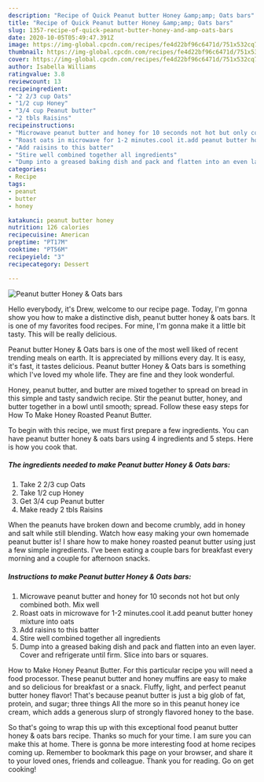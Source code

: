 ```yaml
---
description: "Recipe of Quick Peanut butter Honey &amp;amp; Oats bars"
title: "Recipe of Quick Peanut butter Honey &amp;amp; Oats bars"
slug: 1357-recipe-of-quick-peanut-butter-honey-and-amp-oats-bars
date: 2020-10-05T05:49:47.391Z
image: https://img-global.cpcdn.com/recipes/fe4d22bf96c6471d/751x532cq70/peanut-butter-honey-oats-bars-recipe-main-photo.jpg
thumbnail: https://img-global.cpcdn.com/recipes/fe4d22bf96c6471d/751x532cq70/peanut-butter-honey-oats-bars-recipe-main-photo.jpg
cover: https://img-global.cpcdn.com/recipes/fe4d22bf96c6471d/751x532cq70/peanut-butter-honey-oats-bars-recipe-main-photo.jpg
author: Isabella Williams
ratingvalue: 3.8
reviewcount: 13
recipeingredient:
- "2 2/3 cup Oats"
- "1/2 cup Honey"
- "3/4 cup Peanut butter"
- "2 tbls Raisins"
recipeinstructions:
- "Microwave peanut butter and honey for 10 seconds not hot but only combined both. Mix well"
- "Roast oats in microwave for 1-2 minutes.cool it.add peanut butter honey mixture into oats"
- "Add raisins to this batter"
- "Stire well combined together all ingredients"
- "Dump into a greased baking dish and pack and flatten into an even layer. Cover and refrigerate until firm. Slice into bars or squares."
categories:
- Recipe
tags:
- peanut
- butter
- honey

katakunci: peanut butter honey 
nutrition: 126 calories
recipecuisine: American
preptime: "PT17M"
cooktime: "PT56M"
recipeyield: "3"
recipecategory: Dessert

---
```



![Peanut butter Honey &amp; Oats bars](https://img-global.cpcdn.com/recipes/fe4d22bf96c6471d/751x532cq70/peanut-butter-honey-oats-bars-recipe-main-photo.jpg)

Hello everybody, it's Drew, welcome to our recipe page. Today, I'm gonna show you how to make a distinctive dish, peanut butter honey &amp; oats bars. It is one of my favorites food recipes. For mine, I'm gonna make it a little bit tasty. This will be really delicious.

Peanut butter Honey &amp; Oats bars is one of the most well liked of recent trending meals on earth. It is appreciated by millions every day. It is easy, it's fast, it tastes delicious. Peanut butter Honey &amp; Oats bars is something which I've loved my whole life. They are fine and they look wonderful.

Honey, peanut butter, and butter are mixed together to spread on bread in this simple and tasty sandwich recipe. Stir the peanut butter, honey, and butter together in a bowl until smooth; spread. Follow these easy steps for How To Make Honey Roasted Peanut Butter.


To begin with this recipe, we must first prepare a few ingredients. You can have peanut butter honey &amp; oats bars using 4 ingredients and 5 steps. Here is how you cook that.

<!--inarticleads1-->

##### The ingredients needed to make Peanut butter Honey &amp; Oats bars:

1. Take 2 2/3 cup Oats
1. Take 1/2 cup Honey
1. Get 3/4 cup Peanut butter
1. Make ready 2 tbls Raisins


When the peanuts have broken down and become crumbly, add in honey and salt while still blending. Watch how easy making your own homemade peanut butter is! I share how to make honey roasted peanut butter using just a few simple ingredients. I&#39;ve been eating a couple bars for breakfast every morning and a couple for afternoon snacks. 

<!--inarticleads2-->

##### Instructions to make Peanut butter Honey &amp; Oats bars:

1. Microwave peanut butter and honey for 10 seconds not hot but only combined both. Mix well
1. Roast oats in microwave for 1-2 minutes.cool it.add peanut butter honey mixture into oats
1. Add raisins to this batter
1. Stire well combined together all ingredients
1. Dump into a greased baking dish and pack and flatten into an even layer. Cover and refrigerate until firm. Slice into bars or squares.


How to Make Honey Peanut Butter. For this particular recipe you will need a food processor. These peanut butter and honey muffins are easy to make and so delicious for breakfast or a snack. Fluffy, light, and perfect peanut butter honey flavor! That&#39;s because peanut butter is just a big glob of fat, protein, and sugar; three things All the more so in this peanut honey ice cream, which adds a generous slurp of strongly flavored honey to the base. 

So that's going to wrap this up with this exceptional food peanut butter honey &amp; oats bars recipe. Thanks so much for your time. I am sure you can make this at home. There is gonna be more interesting food at home recipes coming up. Remember to bookmark this page on your browser, and share it to your loved ones, friends and colleague. Thank you for reading. Go on get cooking!
